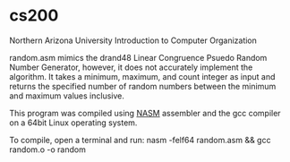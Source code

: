 cs200
=====

Northern Arizona University Introduction to Computer Organization

random.asm mimics the drand48 Linear Congruence Psuedo Random Number Generator, however, it does not accurately implement the algorithm.
It takes a minimum, maximum, and count integer as input and returns the specified number of random numbers between the minimum and maximum values inclusive.

This program was compiled using [NASM](http://www.nasm.us/) assembler and the gcc compiler on a 64bit Linux operating system.

To compile, open a terminal and run: nasm -felf64 random.asm && gcc random.o -o random

